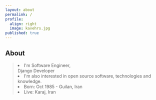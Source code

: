 ```yaml
---
layout: about
permalink: /
profile:
  align: right
  image: kavehrs.jpg
published: true
---
```



## About
<blockquote>  
 

 <li> I'm Software Engineer, 
    <br> Django Developer
 </li> 
  <li> I'm also interested in open source software, technologies and knowledge. </li>
 <li> Born: Oct 1985 - Guilan, Iran </li>
 <li> Live: Karaj, Iran </li>
</blockquote>



<!--
####  [Blog(Persian)](https://blog.kavehrs.com/)
 #### [CV (Persian)](/assets/pdf/cv-fa.pdf) |  [CV (English)](/assets/pdf/cv-en.pdf) | [Blog(Persian)](https://blog.kavehrs.com/)  -->











<!-- Google tag (gtag.js) -->
<script async src="https://www.googletagmanager.com/gtag/js?id=G-X4V1FLGZMH"></script>
<script>
  window.dataLayer = window.dataLayer || [];
  function gtag(){dataLayer.push(arguments);}
  gtag('js', new Date());

  gtag('config', 'G-X4V1FLGZMH');
</script>

